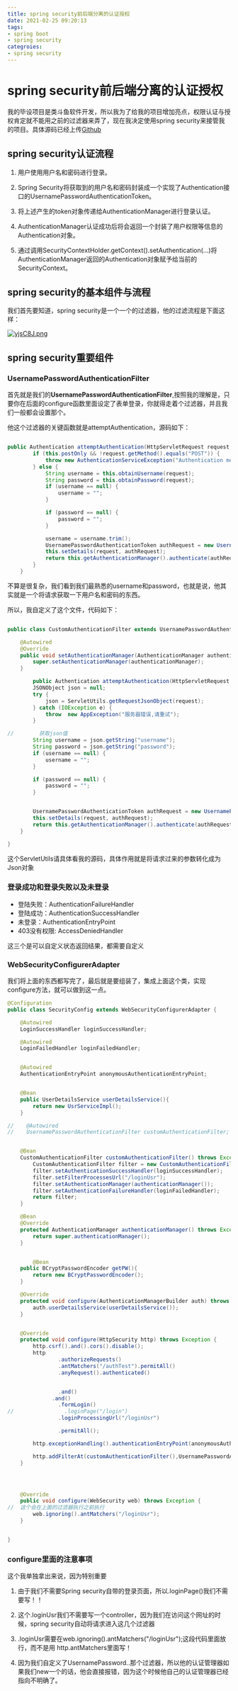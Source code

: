 ```yaml
---
title: spring security前后端分离的认证授权
date: 2021-02-25 09:20:13
tags:
- spring boot
- spring security
categroies:
- spring security
---
```


# spring security前后端分离的认证授权

我的毕设项目是类斗鱼软件开发，所以我为了给我的项目增加亮点，权限认证与授权肯定就不能用之前的过滤器来弄了，现在我决定使用spring security来接管我的项目。具体源码已经上传[Github](https://github.com/adroitwolf/spring-security-auth-example)

## spring security认证流程

1. 用户使用用户名和密码进行登录。

2. Spring Security将获取到的用户名和密码封装成一个实现了Authentication接口的UsernamePasswordAuthenticationToken。

3. 将上述产生的token对象传递给AuthenticationManager进行登录认证。

4. AuthenticationManager认证成功后将会返回一个封装了用户权限等信息的Authentication对象。

5. 通过调用SecurityContextHolder.getContext().setAuthentication(...)将AuthenticationManager返回的Authentication对象赋予给当前的SecurityContext。

## spring security的基本组件与流程

我们首先要知道，spring security是一个一个的过滤器，他的过滤流程是下面这样：

[![yjsC8J.png](https://s3.ax1x.com/2021/02/25/yjsC8J.png)](https://imgtu.com/i/yjsC8J)

## spring security重要组件



### UsernamePasswordAuthenticationFilter

首先就是我们的**UsernamePasswordAuthenticationFilter**,按照我的理解是，只要你在后面的configure函数里面设定了表单登录，你就得走着个过滤器，并且我们一般都会设置那个。

他这个过滤器的关键函数就是attemptAuthentication，源码如下：

```java

public Authentication attemptAuthentication(HttpServletRequest request, HttpServletResponse response) throws AuthenticationException {
        if (this.postOnly && !request.getMethod().equals("POST")) {
            throw new AuthenticationServiceException("Authentication method not supported: " + request.getMethod());
        } else {
            String username = this.obtainUsername(request);
            String password = this.obtainPassword(request);
            if (username == null) {
                username = "";
            }

            if (password == null) {
                password = "";
            }

            username = username.trim();
            UsernamePasswordAuthenticationToken authRequest = new UsernamePasswordAuthenticationToken(username, password);
            this.setDetails(request, authRequest);
            return this.getAuthenticationManager().authenticate(authRequest);
        }
    }
```
不算是很复杂，我们看到我们最熟悉的username和password，也就是说，他其实就是一个将请求获取一下用户名和密码的东西。


所以，我自定义了这个文件，代码如下：

```java

public class CustomAuthenticationFilter extends UsernamePasswordAuthenticationFilter {

    @Autowired
    @Override
    public void setAuthenticationManager(AuthenticationManager authenticationManager) {
        super.setAuthenticationManager(authenticationManager);
    }

        public Authentication attemptAuthentication(HttpServletRequest request, HttpServletResponse response){
        JSONObject json = null;
        try {
            json = ServletUtils.getRequestJsonObject(request);
        } catch (IOException e) {
            throw  new AppException("服务器错误,请重试");
        }

//        获取json值
        String username = json.getString("username");
        String password = json.getString("password");
        if (username == null) {
            username = "";
        }

        if (password == null) {
            password = "";
        }


        UsernamePasswordAuthenticationToken authRequest = new UsernamePasswordAuthenticationToken(username, password);
        this.setDetails(request, authRequest);
        return this.getAuthenticationManager().authenticate(authRequest);
    }

}
```

这个ServletUtils请具体看我的源码，具体作用就是将请求过来的参数转化成为Json对象


### 登录成功和登录失败以及未登录


* 登陆失败：AuthenticationFailureHandler
* 登陆成功：AuthenticationSuccessHandler
* 未登录：AuthenticationEntryPoint
* 403没有权限: AccessDeniedHandler

这三个是可以自定义状态返回结果，都需要自定义


### WebSecurityConfigurerAdapter

我们将上面的东西都写完了，最后就是要组装了，集成上面这个类，实现configure方法，就可以做到这一点。


```java
@Configuration
public class SecurityConfig extends WebSecurityConfigurerAdapter {

    @Autowired
    LoginSuccessHandler loginSuccessHandler;

    @Autowired
    LoginFailedHandler loginFailedHandler;


    @Autowired
    AuthenticationEntryPoint anonymousAuthenticationEntryPoint;


    @Bean
    public UserDetailsService userDetailsService(){
        return new UsrServiceImpl();
    }

//    @Autowired
//    UsernamePasswordAuthenticationFilter customAuthenticationFilter;


    @Bean
    CustomAuthenticationFilter customAuthenticationFilter() throws Exception {
        CustomAuthenticationFilter filter = new CustomAuthenticationFilter();
        filter.setAuthenticationSuccessHandler(loginSuccessHandler);
        filter.setFilterProcessesUrl("/loginUsr");
        filter.setAuthenticationManager(authenticationManager());
        filter.setAuthenticationFailureHandler(loginFailedHandler);
        return filter;
    }

    @Bean
    @Override
    protected AuthenticationManager authenticationManager() throws Exception {
        return super.authenticationManager();
    }


        @Bean
    public BCryptPasswordEncoder getPW(){
        return new BCryptPasswordEncoder();
    }

    @Override
    protected void configure(AuthenticationManagerBuilder auth) throws Exception {
        auth.userDetailsService(userDetailsService());
    }


    @Override
    protected void configure(HttpSecurity http) throws Exception {
        http.csrf().and().cors().disable();
        http
                .authorizeRequests()
                .antMatchers("/authTest").permitAll()
                .anyRequest().authenticated()


                .and()
              .and()
                .formLogin()
//                .loginPage("/login")
                .loginProcessingUrl("/loginUsr")

                .permitAll();

        http.exceptionHandling().authenticationEntryPoint(anonymousAuthenticationEntryPoint);

        http.addFilterAt(customAuthenticationFilter(),UsernamePasswordAuthenticationFilter.class);
    }




    @Override
    public void configure(WebSecurity web) throws Exception {
//  这个会在上面的过滤器执行之前执行
        web.ignoring().antMatchers("/loginUsr");
    }


}

```



### configure里面的注意事项

这个我单独拿出来说，因为特别重要

1. 由于我们不需要Spring security自带的登录页面，所以.loginPage()我们不需要写！！

2. 这个.loginUsr我们不需要写一个controller，因为我们在访问这个网址的时候，spring security自动将请求进入这几个过滤器
3. .loginUsr需要在web.ignoring().antMatchers("/loginUsr");这段代码里面放行，而不是用 http.antMatchers里面写！
4. 因为我们自定义了UsernamePassword..那个过滤器，所以他的认证管理器如果我们new一个的话，他会直接报错，因为这个时候他自己的认证管理器已经指向不明确了。











